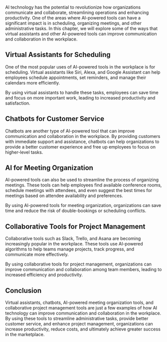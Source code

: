 
AI technology has the potential to revolutionize how organizations communicate and collaborate, streamlining operations and enhancing productivity. One of the areas where AI-powered tools can have a significant impact is in scheduling, organizing meetings, and other administrative tasks. In this chapter, we will explore some of the ways that virtual assistants and other AI-powered tools can improve communication and collaboration in the workplace.

Virtual Assistants for Scheduling
---------------------------------

One of the most popular uses of AI-powered tools in the workplace is for scheduling. Virtual assistants like Siri, Alexa, and Google Assistant can help employees schedule appointments, set reminders, and manage their calendars more efficiently.

By using virtual assistants to handle these tasks, employees can save time and focus on more important work, leading to increased productivity and satisfaction.

Chatbots for Customer Service
-----------------------------

Chatbots are another type of AI-powered tool that can improve communication and collaboration in the workplace. By providing customers with immediate support and assistance, chatbots can help organizations to provide a better customer experience and free up employees to focus on higher-level tasks.

AI for Meeting Organization
---------------------------

AI-powered tools can also be used to streamline the process of organizing meetings. These tools can help employees find available conference rooms, schedule meetings with attendees, and even suggest the best times for meetings based on attendee availability and preferences.

By using AI-powered tools for meeting organization, organizations can save time and reduce the risk of double-bookings or scheduling conflicts.

Collaborative Tools for Project Management
------------------------------------------

Collaborative tools such as Slack, Trello, and Asana are becoming increasingly popular in the workplace. These tools use AI-powered algorithms to help teams manage projects, track progress, and communicate more effectively.

By using collaborative tools for project management, organizations can improve communication and collaboration among team members, leading to increased efficiency and productivity.

Conclusion
----------

Virtual assistants, chatbots, AI-powered meeting organization tools, and collaborative project management tools are just a few examples of how AI technology can improve communication and collaboration in the workplace. By using these tools to streamline administrative tasks, provide better customer service, and enhance project management, organizations can increase productivity, reduce costs, and ultimately achieve greater success in the marketplace.
